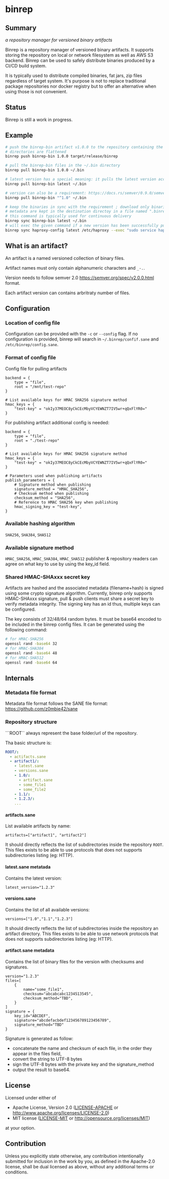 # binrep

## Summary

_a repository manager for versioned binary artifacts_

Binrep is a repository manager of versioned binary artifacts. It supports 
storing the repository on local or network filesystem as well as AWS S3 backend. 
Binrep can be used to safely distribute binaries produced by a CI/CD build system. 

It is typically used to distribute compiled binaries, fat jars, zip files regardless of target
system. It's purpose is not to replace traditional package repositories nor docker registry but to
offer an alternative when using those is not convenient.

## Status

Binrep is still a work in progress.  

## Example 

```bash
# push the binrep-bin artifact v1.0.0 to the repository containing the target/release/binrep binray file
# directories are flattened
binrep push binrep-bin 1.0.0 target/release/binrep

# pull the binrep-bin files in the ~/.bin directory
binrep pull binrep-bin 1.0.0 ~/.bin

# latest version has a special meaning: it pulls the latest version according to semver.
binrep pull binrep-bin latest ~/.bin

# version can also be a requirement: https://docs.rs/semver/0.9.0/semver/#requirements
binrep pull binrep-bin "^1.0" ~/.bin

# keep the binaries in sync with the requirement ; download only binaries if needed
# metadata are kept in the destination directoy in a file named ".binrep-bin.sane"
# this command is typically used for continuous delivery
binrep sync binrep-bin latest ~/.bin
# will exec the given command if a new version has been successfully pulled
binrep sync haproxy-config latest /etc/haproxy --exec "sudo service haproxy reload"
```

## What is an artifact?

An artifact is a named versioned collection of binary files. 

Artifact names must only contain alphanumeric characters and `_-.`.  

Version needs to follow semver 2.0 https://semver.org/spec/v2.0.0.html format. 

Each artifact version can contains arbritraty number of files. 

## Configuration

### Location of config file

Configuration can be provided with the `-c` or `--config` flag. If no configuration is provided, binrep will 
search in `~/.binrep/confif.sane` and `/etc/binrep/config.sane`.

### Format of config file

Config file for pulling artifacts
```sane
backend = {
    type = "file",
    root = "/mnt/test-repo"
}

# List available keys for HMAC SHA256 signature method
hmac_keys = {
    "test-key" = "okIy37MEOC8yCkCEcMbyVCYEWNZT7IV5wr+qQxFlYR0="
}
```

For publishing artifact additional config is needed: 
```sane
backend = {
    type = "file",
    root = "./test-repo"
}

# List available keys for HMAC SHA256 signature method
hmac_keys = {
    "test-key" = "okIy37MEOC8yCkCEcMbyVCYEWNZT7IV5wr+qQxFlYR0="
}

# Parameters used when publishing artifacts
publish_parameters = {
    # Signature method when publishing
    signature_method = "HMAC_SHA256",
    # Checksum method when publishing
    checksum_method = "SHA256",
    # Reference to HMAC SHA256 key when publishing
    hmac_signing_key = "test-key",
}
```
### Available hashing algorithm

`SHA256`, `SHA384`, `SHA512`

### Available signature method

`HMAC_SHA256`, `HMAC_SHA384`, `HMAC_SHA512` publisher & repository readers can agree on what key to use by using the key_id field.

### Shared HMAC-SHAxxx secret key

Artifacts are hashed and the associated metadata (filename+hash) is signed using some crypto signature algorithm. 
Currently, binrep only supports HMAC-SHAxxx signature, pull & push clients must share a secret key to verify metadata
integrity. The signing key has an id thus, multiple keys can be configured.

The key consists of 32/48/64 random bytes. It must be base64 encoded to be included in the binrep config files. 
It can be generated using the following command: 
````bash
# for HMAC-SHA256
openssl rand -base64 32
# for HMAC-SHA384
openssl rand -base64 48
# for HMAC-SHA512
openssl rand -base64 64
````

## Internals

### Metadata file format

Metadata file format follows the SANE file format: https://github.com/z0mbie42/sane

### Repository structure

```ROOT`` always represent the base folder/url of the repository.

Tha basic structure is: 
```yml
ROOT/:
  - actifacts.sane
  - artifact1/:
    - latest.sane
    - versions.sane
    - 1.0/:
      - artifact.sane
      - some_file1
      - some_file2
    - 1.1/:
    - 1.2.3/:
    ...
```

#### artifacts.sane

List available artifacts by name:
```sane
artifacts=["artifact1", "artifact2"]
``` 
It should directly reflects the list of subdirectories inside the repository ```ROOT```. This files exists to be able to use protocols that does not supports subdirectories listing (eg: HTTP).

#### latest.sane metatada

Contains the latest version:
```sane
latest_version="1.2.3"
```

#### versions.sane

Contains the list of all available versions:
```sane
versions=["1.0","1.1","1.2.3"]
```
It should directly reflects the list of subdirectories inside the repository an artifact directory. This files exists to be able to use network protocols that does not supports subdirectories listing (eg: HTTP).

#### artifact.sane metadata

Contains the list of binary files for the version with checksums and signatures.
```sane
version="1.2.3"
files=[
    {
        name="some_file1",
        checksum="abcabcabc1234513545",
        checksum_method="TBD",
    }
]
signature = {
    key_id="ABCDEF",
    signature="abcdefacbdef123456789123456789",
    signature_method="TBD"
}
```

Signature is generated as follow: 
- concatenate the name and checksum of each file, in the order they appear in the files field,
- convert the string to UTF-8 bytes
- sign the UTF-8 bytes with the private key and the signature_method
- output the result to base64.



## License

Licensed under either of

 * Apache License, Version 2.0
   ([LICENSE-APACHE](LICENSE-APACHE) or http://www.apache.org/licenses/LICENSE-2.0)
 * MIT license
   ([LICENSE-MIT](LICENSE-MIT) or http://opensource.org/licenses/MIT)

at your option.

## Contribution

Unless you explicitly state otherwise, any contribution intentionally submitted
for inclusion in the work by you, as defined in the Apache-2.0 license, shall be
dual licensed as above, without any additional terms or conditions.

